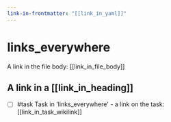 ```yaml
---
link-in-frontmatter: "[[link_in_yaml]]"
---
```

# links_everywhere

A link in the file body: [[link_in_file_body]]

## A link in a [[link_in_heading]]

- [ ] #task Task in 'links_everywhere' - a link on the task: [[link_in_task_wikilink]]
